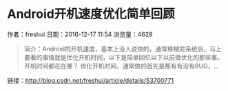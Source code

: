 # Android开机速度优化简单回顾
作者：freshui
日期：2016-12-17 11:54
浏览量：4628
> 简介：Android的开机速度，基本上没人说快的，通常移植完系统后，马上要看的事情就是优化开机时间，以下是简单回忆以下以前做优化的那些事。
开机时间都花在哪？
优化开机时间，通常做的首先是那有有没有BUG，...

 链接：http://blog.csdn.net/freshui/article/details/53700771
